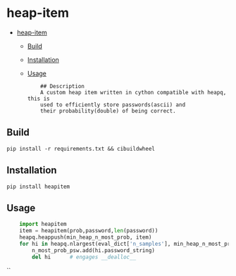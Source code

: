 # heap-item

<!--toc:start-->

- [heap-item](#heap-item)
  - [Build](#build)
  - [Installation](#installation)
  - [Usage](#usage)
    <!--toc:end-->

            ## Description
            A custom heap item written in cython compatible with heapq, this is
            used to efficiently store passwords(ascii) and
            their probability(double) of being correct.

## Build

`pip install -r requirements.txt && cibuildwheel`

## Installation

`pip install heapitem`

## Usage

```python
    import heapitem
    item = heapitem(prob,password,len(password))
    heapq.heappush(min_heap_n_most_prob, item)
    for hi in heapq.nlargest(eval_dict['n_samples'], min_heap_n_most_prob):
        n_most_prob_psw.add(hi.password_string)
        del hi      # engages __dealloc__

```

``
